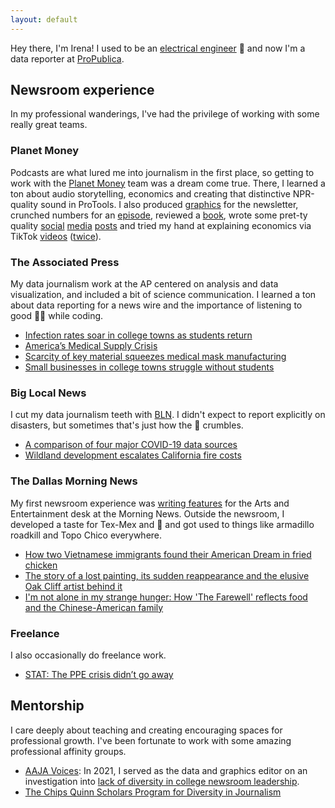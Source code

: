 ```yaml
---
layout: default
---
```

Hey there, I'm Irena! I used to be an [electrical engineer](https://scholar.google.com/citations?user=FXiSi-4AAAAJ&hl=en) :electric_plug: and now I'm a data reporter at [ProPublica](https://www.propublica.org/).


## Newsroom experience
In my professional wanderings, I've had the privilege of working with some really great teams.

### Planet Money
Podcasts are what lured me into journalism in the first place, so getting to work with the [Planet Money](https://www.npr.org/sections/money/) team was a dream come true. There, I learned a ton about audio storytelling, economics and creating that distinctive NPR-quality sound in ProTools. I also produced [graphics](https://www.npr.org/sections/money/2020/10/27/927842540/the-dark-side-of-the-recovery-revealed-in-big-data) for the newsletter, crunched numbers for an [episode](https://www.npr.org/2020/10/09/922424987/political-ad-nauseam), reviewed a [book](https://view.nl.npr.org/?qs=9b29184b458531d4aca9f29bb871f37f29274c65186925a3d76fc2ce5ffb83ffc5b8a2922094ee97489ae9646c1c99a31822d2edf230f576356aa45f68f8ea49ccb645c6cf1706121f98cd55e7bbbc55), wrote some pret-ty quality [social](https://twitter.com/planetmoney/status/1337423710592978944?s=20) [media](https://twitter.com/planetmoney/status/1339611427003363329?s=20) [posts](https://twitter.com/planetmoney/status/1342460338726445056?s=20) and tried my hand at explaining economics via TikTok [videos](https://www.tiktok.com/@planetmoney/video/6904685462078770438) ([twice](https://www.tiktok.com/@planetmoney/video/6917675625725644038)).

### The Associated Press
My data journalism work at the AP centered on analysis and data visualization, and included a bit of science communication. I learned a ton about data reporting for a news wire and the importance of listening to good :musical_note::notes: while coding.
* [Infection rates soar in college towns as students return](https://apnews.com/b62eacec9bd3fff89eeab1a8de72f819)
* [America’s Medical Supply Crisis](https://globalreportingcentre.org/medical-supply-crisis/)
* [Scarcity of key material squeezes medical mask manufacturing](https://apnews.com/02a0542e8a05176bd5d79757134bc277)
* [Small businesses in college towns struggle without students](https://apnews.com/1583bc741a22867b85807cc8f18552e9)

### Big Local News
I cut my data journalism teeth with [BLN](https://biglocalnews.org/#/about). I didn't expect to report explicitly on disasters, but sometimes that's just how the :cookie: crumbles.
* [A comparison of four major COVID-19 data sources](https://source.opennews.org/articles/comparison-four-major-covid-19-data-sources/)
* [Wildland development escalates California fire costs](https://www.kqed.org/news/11713393/wildland-development-escalates-california-fire-costs)

### The Dallas Morning News
My first newsroom experience was [writing features](https://www.dallasnews.com/author/JMUM6E4O4KTZ3FCQLEGK5XLHXU/) for the Arts and Entertainment desk at the Morning News. Outside the newsroom, I developed a taste for Tex-Mex and :taco: and got used to things like armadillo roadkill and Topo Chico everywhere.
* [How two Vietnamese immigrants found their American Dream in fried chicken](https://www.dallasnews.com/food/2019/10/15/how-two-vietnamese-immigrants-found-their-american-dream-in-fried-chicken/)
* [The story of a lost painting, its sudden reappearance and the elusive Oak Cliff artist behind it](https://www.dallasnews.com/arts-entertainment/visual-arts/2019/09/25/story-lost-painting-sudden-reappearance-elusive-oak-cliff-artist-behind/)
* [I'm not alone in my strange hunger: How 'The Farewell' reflects food and the Chinese-American family](https://www.dallasnews.com/arts-entertainment/2019/08/09/i-m-not-alone-in-my-strange-hunger-how-the-farewell-reflects-food-and-the-chinese-american-family/)

### Freelance
I also occasionally do freelance work.
* [STAT: The PPE crisis didn’t go away](https://www.statnews.com/2020/12/01/the-ppe-crisis-didnt-go-away-across-the-u-s-grassroots-supply-networks-are-trying-to-fill-the-void/)

## Mentorship
I care deeply about teaching and creating encouraging spaces for professional growth. I've been fortunate to work with some amazing professional affinity groups.
* [AAJA Voices](https://voices.aaja.org/): In 2021, I served as the data and graphics editor on an investigation into [lack of diversity in college newsroom leadership](https://voices.aaja.org/index/2021/8/26/few-black-and-hispanic-students-are-editors-of-top-college-newspapers-survey-finds).
* [The Chips Quinn Scholars Program for Diversity in Journalism](https://www.freedomforuminstitute.org/initiatives/chips-quinn-scholars-program-for-diversity-in-journalism/)
